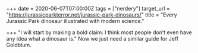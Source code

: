 +++
date = 2020-06-07T07:00:00Z
tags = ["nerdery"]
target_url = "https://jurassicparkterror.net/jurassic-park-dinosaurs/"
title = "Every Jurassic Park dinosaur illustrated with modern science."

+++
"I will start by making a bold claim: I think most people don’t even have any idea what a dinosaur is." Now we just need a similar guide for Jeff Goldblum.